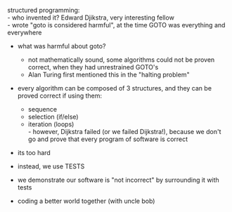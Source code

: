 structured programming:  
\- who invented it? Edward Djikstra, very interesting fellow  
\- wrote "goto is considered harmful", at the time GOTO was everything and everywhere  
  - what was harmful about goto?  
      - not mathematically sound, some algorithms could not be proven correct, when they had unrestrained GOTO's  
      - Alan Turing first mentioned this in the "halting problem"  
  - every algorithm can be composed of 3 structures, and they can be proved correct if using them:  
      - sequence  
      - selection (if/else)  
      - iteration (loops)  
\- however, Dijkstra failed (or we failed Dijkstra!), because we don't go and prove that every program of software is correct  
  - its too hard  
  - instead, we use TESTS  
  - we demonstrate our software is "not incorrect" by surrounding it with tests

- coding a better world together (with uncle bob)